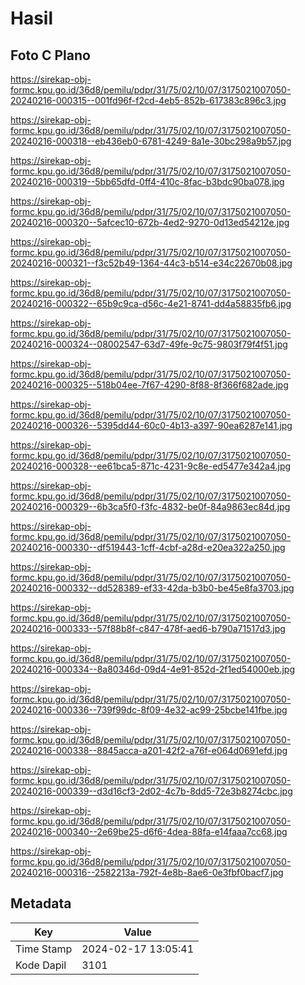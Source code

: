 # Hasil

## Foto C Plano

https://sirekap-obj-formc.kpu.go.id/36d8/pemilu/pdpr/31/75/02/10/07/3175021007050-20240216-000315--001fd96f-f2cd-4eb5-852b-617383c896c3.jpg

https://sirekap-obj-formc.kpu.go.id/36d8/pemilu/pdpr/31/75/02/10/07/3175021007050-20240216-000318--eb436eb0-6781-4249-8a1e-30bc298a9b57.jpg

https://sirekap-obj-formc.kpu.go.id/36d8/pemilu/pdpr/31/75/02/10/07/3175021007050-20240216-000319--5bb65dfd-0ff4-410c-8fac-b3bdc90ba078.jpg

https://sirekap-obj-formc.kpu.go.id/36d8/pemilu/pdpr/31/75/02/10/07/3175021007050-20240216-000320--5afcec10-672b-4ed2-9270-0d13ed54212e.jpg

https://sirekap-obj-formc.kpu.go.id/36d8/pemilu/pdpr/31/75/02/10/07/3175021007050-20240216-000321--f3c52b49-1364-44c3-b514-e34c22670b08.jpg

https://sirekap-obj-formc.kpu.go.id/36d8/pemilu/pdpr/31/75/02/10/07/3175021007050-20240216-000322--65b9c9ca-d56c-4e21-8741-dd4a58835fb6.jpg

https://sirekap-obj-formc.kpu.go.id/36d8/pemilu/pdpr/31/75/02/10/07/3175021007050-20240216-000324--08002547-63d7-49fe-9c75-9803f79f4f51.jpg

https://sirekap-obj-formc.kpu.go.id/36d8/pemilu/pdpr/31/75/02/10/07/3175021007050-20240216-000325--518b04ee-7f67-4290-8f88-8f366f682ade.jpg

https://sirekap-obj-formc.kpu.go.id/36d8/pemilu/pdpr/31/75/02/10/07/3175021007050-20240216-000326--5395dd44-60c0-4b13-a397-90ea6287e141.jpg

https://sirekap-obj-formc.kpu.go.id/36d8/pemilu/pdpr/31/75/02/10/07/3175021007050-20240216-000328--ee61bca5-871c-4231-9c8e-ed5477e342a4.jpg

https://sirekap-obj-formc.kpu.go.id/36d8/pemilu/pdpr/31/75/02/10/07/3175021007050-20240216-000329--6b3ca5f0-f3fc-4832-be0f-84a9863ec84d.jpg

https://sirekap-obj-formc.kpu.go.id/36d8/pemilu/pdpr/31/75/02/10/07/3175021007050-20240216-000330--df519443-1cff-4cbf-a28d-e20ea322a250.jpg

https://sirekap-obj-formc.kpu.go.id/36d8/pemilu/pdpr/31/75/02/10/07/3175021007050-20240216-000332--dd528389-ef33-42da-b3b0-be45e8fa3703.jpg

https://sirekap-obj-formc.kpu.go.id/36d8/pemilu/pdpr/31/75/02/10/07/3175021007050-20240216-000333--57f88b8f-c847-478f-aed6-b790a71517d3.jpg

https://sirekap-obj-formc.kpu.go.id/36d8/pemilu/pdpr/31/75/02/10/07/3175021007050-20240216-000334--8a80346d-09d4-4e91-852d-2f1ed54000eb.jpg

https://sirekap-obj-formc.kpu.go.id/36d8/pemilu/pdpr/31/75/02/10/07/3175021007050-20240216-000336--739f99dc-8f09-4e32-ac99-25bcbe141fbe.jpg

https://sirekap-obj-formc.kpu.go.id/36d8/pemilu/pdpr/31/75/02/10/07/3175021007050-20240216-000338--8845acca-a201-42f2-a76f-e064d0691efd.jpg

https://sirekap-obj-formc.kpu.go.id/36d8/pemilu/pdpr/31/75/02/10/07/3175021007050-20240216-000339--d3d16cf3-2d02-4c7b-8dd5-72e3b8274cbc.jpg

https://sirekap-obj-formc.kpu.go.id/36d8/pemilu/pdpr/31/75/02/10/07/3175021007050-20240216-000340--2e69be25-d6f6-4dea-88fa-e14faaa7cc68.jpg

https://sirekap-obj-formc.kpu.go.id/36d8/pemilu/pdpr/31/75/02/10/07/3175021007050-20240216-000316--2582213a-792f-4e8b-8ae6-0e3fbf0bacf7.jpg


## Metadata

| Key        | Value               |
| ---------- | ------------------- |
| Time Stamp | 2024-02-17 13:05:41 |
| Kode Dapil | 3101                |



